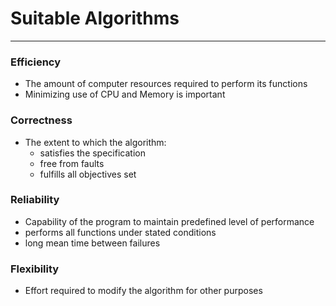 # Suitable Algorithms
---
### Efficiency
- The amount of computer resources required to perform its functions
- Minimizing use of CPU and Memory is important

### Correctness
- The extent to which the algorithm:
	- satisfies the specification
	- free from faults
	- fulfills all objectives set

### Reliability
- Capability of the program to maintain predefined level of performance
- performs all functions under stated conditions
- long mean time between failures

### Flexibility
- Effort required to modify the algorithm for other purposes